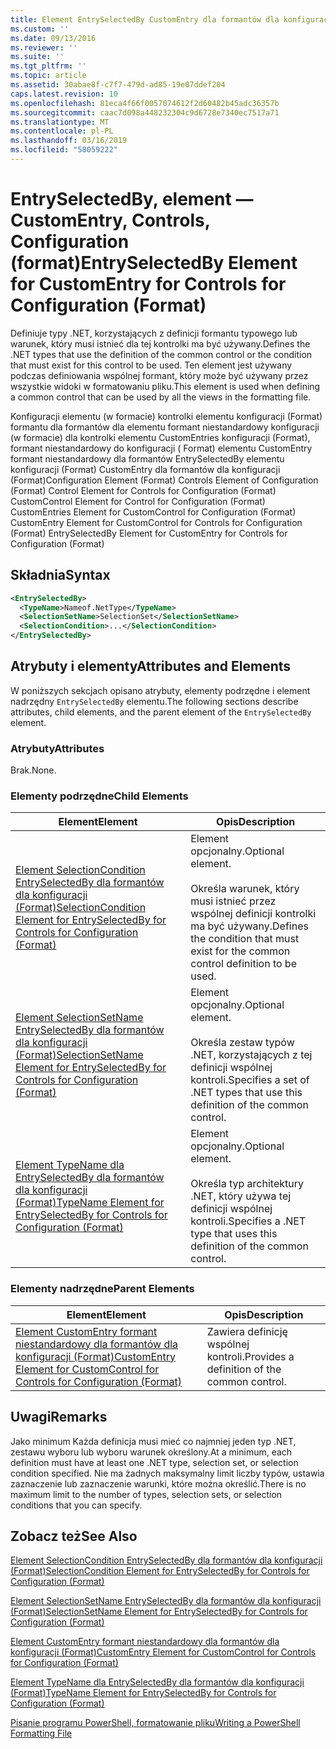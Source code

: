 ```yaml
---
title: Element EntrySelectedBy CustomEntry dla formantów dla konfiguracji (Format) | Dokumentacja firmy Microsoft
ms.custom: ''
ms.date: 09/13/2016
ms.reviewer: ''
ms.suite: ''
ms.tgt_pltfrm: ''
ms.topic: article
ms.assetid: 30abae8f-c7f7-479d-ad85-19e07ddef204
caps.latest.revision: 10
ms.openlocfilehash: 81eca4f66f0057074612f2d60482b45adc36357b
ms.sourcegitcommit: caac7d098a448232304c9d6728e7340ec7517a71
ms.translationtype: MT
ms.contentlocale: pl-PL
ms.lasthandoff: 03/16/2019
ms.locfileid: "58059222"
---
```

# <a name="entryselectedby-element-for-customentry-for-controls-for-configuration-format"></a><span data-ttu-id="cb84f-102">EntrySelectedBy, element — CustomEntry, Controls, Configuration (format)</span><span class="sxs-lookup"><span data-stu-id="cb84f-102">EntrySelectedBy Element for CustomEntry for Controls for Configuration (Format)</span></span>

<span data-ttu-id="cb84f-103">Definiuje typy .NET, korzystających z definicji formantu typowego lub warunek, który musi istnieć dla tej kontrolki ma być używany.</span><span class="sxs-lookup"><span data-stu-id="cb84f-103">Defines the .NET types that use the definition of the common control or the condition that must exist for this control to be used.</span></span> <span data-ttu-id="cb84f-104">Ten element jest używany podczas definiowania wspólnej formant, który może być używany przez wszystkie widoki w formatowaniu pliku.</span><span class="sxs-lookup"><span data-stu-id="cb84f-104">This element is used when defining a common control that can be used by all the views in the formatting file.</span></span>

<span data-ttu-id="cb84f-105">Konfiguracji elementu (w formacie) kontrolki elementu konfiguracji (Format) formantu dla formantów dla elementu formant niestandardowy konfiguracji (w formacie) dla kontrolki elementu CustomEntries konfiguracji (Format), formant niestandardowy do konfiguracji ( Format) elementu CustomEntry formant niestandardowy dla formantów EntrySelectedBy elementu konfiguracji (Format) CustomEntry dla formantów dla konfiguracji (Format)</span><span class="sxs-lookup"><span data-stu-id="cb84f-105">Configuration Element (Format) Controls Element of Configuration (Format) Control Element for Controls for Configuration (Format) CustomControl Element for Control for Configuration (Format) CustomEntries Element for CustomControl for Configuration (Format) CustomEntry Element for CustomControl for Controls for Configuration (Format) EntrySelectedBy Element for CustomEntry for Controls for Configuration (Format)</span></span>

## <a name="syntax"></a><span data-ttu-id="cb84f-106">Składnia</span><span class="sxs-lookup"><span data-stu-id="cb84f-106">Syntax</span></span>

```xml
<EntrySelectedBy>
  <TypeName>Nameof.NetType</TypeName>
  <SelectionSetName>SelectionSet</SelectionSetName>
  <SelectionCondition>...</SelectionCondition>
</EntrySelectedBy>
```

## <a name="attributes-and-elements"></a><span data-ttu-id="cb84f-107">Atrybuty i elementy</span><span class="sxs-lookup"><span data-stu-id="cb84f-107">Attributes and Elements</span></span>

<span data-ttu-id="cb84f-108">W poniższych sekcjach opisano atrybuty, elementy podrzędne i element nadrzędny `EntrySelectedBy` elementu.</span><span class="sxs-lookup"><span data-stu-id="cb84f-108">The following sections describe attributes, child elements, and the parent element of the `EntrySelectedBy` element.</span></span>

### <a name="attributes"></a><span data-ttu-id="cb84f-109">Atrybuty</span><span class="sxs-lookup"><span data-stu-id="cb84f-109">Attributes</span></span>

<span data-ttu-id="cb84f-110">Brak.</span><span class="sxs-lookup"><span data-stu-id="cb84f-110">None.</span></span>

### <a name="child-elements"></a><span data-ttu-id="cb84f-111">Elementy podrzędne</span><span class="sxs-lookup"><span data-stu-id="cb84f-111">Child Elements</span></span>

|<span data-ttu-id="cb84f-112">Element</span><span class="sxs-lookup"><span data-stu-id="cb84f-112">Element</span></span>|<span data-ttu-id="cb84f-113">Opis</span><span class="sxs-lookup"><span data-stu-id="cb84f-113">Description</span></span>|
|-------------|-----------------|
|[<span data-ttu-id="cb84f-114">Element SelectionCondition EntrySelectedBy dla formantów dla konfiguracji (Format)</span><span class="sxs-lookup"><span data-stu-id="cb84f-114">SelectionCondition Element for EntrySelectedBy for Controls for Configuration (Format)</span></span>](./selectioncondition-element-for-entryselectedby-for-controls-for-configuration-format.md)|<span data-ttu-id="cb84f-115">Element opcjonalny.</span><span class="sxs-lookup"><span data-stu-id="cb84f-115">Optional element.</span></span><br /><br /> <span data-ttu-id="cb84f-116">Określa warunek, który musi istnieć przez wspólnej definicji kontrolki ma być używany.</span><span class="sxs-lookup"><span data-stu-id="cb84f-116">Defines the condition that must exist for the common control definition to be used.</span></span>|
|[<span data-ttu-id="cb84f-117">Element SelectionSetName EntrySelectedBy dla formantów dla konfiguracji (Format)</span><span class="sxs-lookup"><span data-stu-id="cb84f-117">SelectionSetName Element for EntrySelectedBy for Controls for Configuration (Format)</span></span>](./selectionsetname-element-for-selectioncondition-for-controls-for-configuration-format.md)|<span data-ttu-id="cb84f-118">Element opcjonalny.</span><span class="sxs-lookup"><span data-stu-id="cb84f-118">Optional element.</span></span><br /><br /> <span data-ttu-id="cb84f-119">Określa zestaw typów .NET, korzystających z tej definicji wspólnej kontroli.</span><span class="sxs-lookup"><span data-stu-id="cb84f-119">Specifies a set of .NET types that use this definition of the common control.</span></span>|
|[<span data-ttu-id="cb84f-120">Element TypeName dla EntrySelectedBy dla formantów dla konfiguracji (Format)</span><span class="sxs-lookup"><span data-stu-id="cb84f-120">TypeName Element for EntrySelectedBy for Controls for Configuration (Format)</span></span>](./typename-element-for-entryselectedby-for-controls-for-configuration-format.md)|<span data-ttu-id="cb84f-121">Element opcjonalny.</span><span class="sxs-lookup"><span data-stu-id="cb84f-121">Optional element.</span></span><br /><br /> <span data-ttu-id="cb84f-122">Określa typ architektury .NET, który używa tej definicji wspólnej kontroli.</span><span class="sxs-lookup"><span data-stu-id="cb84f-122">Specifies a .NET type that uses this definition of the common control.</span></span>|

### <a name="parent-elements"></a><span data-ttu-id="cb84f-123">Elementy nadrzędne</span><span class="sxs-lookup"><span data-stu-id="cb84f-123">Parent Elements</span></span>

|<span data-ttu-id="cb84f-124">Element</span><span class="sxs-lookup"><span data-stu-id="cb84f-124">Element</span></span>|<span data-ttu-id="cb84f-125">Opis</span><span class="sxs-lookup"><span data-stu-id="cb84f-125">Description</span></span>|
|-------------|-----------------|
|[<span data-ttu-id="cb84f-126">Element CustomEntry formant niestandardowy dla formantów dla konfiguracji (Format)</span><span class="sxs-lookup"><span data-stu-id="cb84f-126">CustomEntry Element for CustomControl for Controls for Configuration (Format)</span></span>](./customentry-element-for-customcontrol-for-controls-for-configuration-format.md)|<span data-ttu-id="cb84f-127">Zawiera definicję wspólnej kontroli.</span><span class="sxs-lookup"><span data-stu-id="cb84f-127">Provides a definition of the common control.</span></span>|

## <a name="remarks"></a><span data-ttu-id="cb84f-128">Uwagi</span><span class="sxs-lookup"><span data-stu-id="cb84f-128">Remarks</span></span>

<span data-ttu-id="cb84f-129">Jako minimum Każda definicja musi mieć co najmniej jeden typ .NET, zestawu wyboru lub wyboru warunek określony.</span><span class="sxs-lookup"><span data-stu-id="cb84f-129">At a minimum, each definition must have at least one .NET type, selection set, or selection condition specified.</span></span> <span data-ttu-id="cb84f-130">Nie ma żadnych maksymalny limit liczby typów, ustawia zaznaczenie lub zaznaczenie warunki, które można określić.</span><span class="sxs-lookup"><span data-stu-id="cb84f-130">There is no maximum limit to the number of types, selection sets, or selection conditions that you can specify.</span></span>

## <a name="see-also"></a><span data-ttu-id="cb84f-131">Zobacz też</span><span class="sxs-lookup"><span data-stu-id="cb84f-131">See Also</span></span>

[<span data-ttu-id="cb84f-132">Element SelectionCondition EntrySelectedBy dla formantów dla konfiguracji (Format)</span><span class="sxs-lookup"><span data-stu-id="cb84f-132">SelectionCondition Element for EntrySelectedBy for Controls for Configuration (Format)</span></span>](./selectioncondition-element-for-entryselectedby-for-controls-for-configuration-format.md)

[<span data-ttu-id="cb84f-133">Element SelectionSetName EntrySelectedBy dla formantów dla konfiguracji (Format)</span><span class="sxs-lookup"><span data-stu-id="cb84f-133">SelectionSetName Element for EntrySelectedBy for Controls for Configuration (Format)</span></span>](./selectionsetname-element-for-selectioncondition-for-controls-for-configuration-format.md)

[<span data-ttu-id="cb84f-134">Element CustomEntry formant niestandardowy dla formantów dla konfiguracji (Format)</span><span class="sxs-lookup"><span data-stu-id="cb84f-134">CustomEntry Element for CustomControl for Controls for Configuration (Format)</span></span>](./customentry-element-for-customcontrol-for-controls-for-configuration-format.md)

[<span data-ttu-id="cb84f-135">Element TypeName dla EntrySelectedBy dla formantów dla konfiguracji (Format)</span><span class="sxs-lookup"><span data-stu-id="cb84f-135">TypeName Element for EntrySelectedBy for Controls for Configuration (Format)</span></span>](./typename-element-for-selectioncondition-for-controls-for-configuration-format.md)

[<span data-ttu-id="cb84f-136">Pisanie programu PowerShell, formatowanie pliku</span><span class="sxs-lookup"><span data-stu-id="cb84f-136">Writing a PowerShell Formatting File</span></span>](./writing-a-powershell-formatting-file.md)

